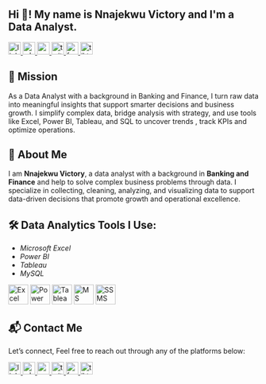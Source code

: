 <h2 align="left">Hi 👋! My name is Nnajekwu Victory and I'm a Data Analyst.</h2>

<div align="left">
  <a href="https://www.linkedin.com/in/nnajekwu-victory-2b76a234b" target="_blank">
    <img src="https://img.shields.io/static/v1?message=LinkedIn&logo=linkedin&label=&color=0077B5&logoColor=white&labelColor=&style=flat" height="25" alt="linkedin logo"  />
  </a>
  <a href="https://wa.me/2349071369110" target="_blank">
    <img src="https://img.shields.io/static/v1?message=WhatsApp&logo=whatsapp&label=&color=25D366&logoColor=white&labelColor=&style=flat" height="25" alt="whatsapp logo"  />
  </a>
  <a href="mailto:nnajekwuchinemerem@gmail.com" target="_blank">
    <img src="https://img.shields.io/static/v1?message=Gmail&logo=gmail&label=&color=D14836&logoColor=white&labelColor=&style=flat" height="25" alt="gmail logo"  />
  </a>
  <a href="https://x.com/vking9727" target="_blank">
    <img src="https://img.shields.io/static/v1?message=Twitter&logo=twitter&label=&color=1DA1F2&logoColor=white&labelColor=&style=flat" height="25" alt="twitter logo"  />
  </a>
  <a href="https://www.facebook.com/starboy.eze.33" target="_blank">
    <img src="https://img.shields.io/static/v1?message=Facebook&logo=facebook&label=&color=1877F2&logoColor=white&labelColor=&style=flat" height="25" alt="facebook logo"  />
  </a>
  <a href="https://www.tiktok.com/@victorytheanalyst" target="_blank">
    <img src="https://img.shields.io/static/v1?message=TikTok&logo=tiktok&label=&color=000000&logoColor=white&labelColor=&style=flat" height="25" alt="tiktok logo"  />
  </a>
</div>

## 🎯 Mission

As a Data Analyst with a background in Banking and Finance, I turn raw data into meaningful insights that support smarter decisions and business growth. I simplify complex data, bridge analysis with strategy, and use tools like Excel, Power BI, Tableau, and SQL to uncover trends , track KPIs and optimize operations.

## 👤 About Me

I am **Nnajekwu Victory**, a data analyst with a background in **Banking and Finance** and help to solve complex business problems through data. I specialize in collecting, cleaning, analyzing, and visualizing data to support data-driven decisions that promote growth and operational excellence.

## 🛠️ Data Analytics Tools I Use:
- *Microsoft Excel*  
- *Power BI*   
- *Tableau*  
- *MySQL* 
 <p align="left">
  <img src="https://upload.wikimedia.org/wikipedia/commons/7/73/Microsoft_Excel_2013-2019_logo.svg" alt="Excel" width="40" height="40"/>
  <img src="https://upload.wikimedia.org/wikipedia/commons/c/cf/New_Power_BI_Logo.svg" alt="Power BI" width="40" height="40"/>
  <img src="https://upload.wikimedia.org/wikipedia/commons/4/4b/Tableau_Logo.png" alt="Tableau" width="40" height="40"/>
  <img src="https://cdn.simpleicons.org/microsoftsqlserver/CC2927" alt="MS SQL Server" width="40" height="40"/>
  <img src="https://upload.wikimedia.org/wikipedia/commons/8/87/SQL_Server_Management_Studio_logo.png" alt="SSMS" width="40" height="40"/>

</p>

## 📬 Contact Me
Let’s connect, Feel free to reach out through any of the platforms below:

<div align="left">
  <a href="https://www.linkedin.com/in/nnajekwu-victory-2b76a234b" target="_blank">
    <img src="https://img.shields.io/static/v1?message=LinkedIn&logo=linkedin&label=&color=0077B5&logoColor=white&labelColor=&style=flat" height="25" alt="linkedin logo" />
  </a>
  <a href="https://wa.me/2349071369110" target="_blank">
    <img src="https://img.shields.io/static/v1?message=WhatsApp&logo=whatsapp&label=&color=25D366&logoColor=white&labelColor=&style=flat" height="25" alt="whatsapp logo" />
  </a>
  <a href="mailto:nnajekwuchinemerem@gmail.com" target="_blank">
    <img src="https://img.shields.io/static/v1?message=Gmail&logo=gmail&label=&color=D14836&logoColor=white&labelColor=&style=flat" height="25" alt="gmail logo" />
  </a>
  <a href="https://x.com/vking9727" target="_blank">
    <img src="https://img.shields.io/static/v1?message=Twitter&logo=twitter&label=&color=1DA1F2&logoColor=white&labelColor=&style=flat" height="25" alt="twitter logo" />
  </a>
  <a href="https://www.facebook.com/starboy.eze.33" target="_blank">
    <img src="https://img.shields.io/static/v1?message=Facebook&logo=facebook&label=&color=1877F2&logoColor=white&labelColor=&style=flat" height="25" alt="facebook logo" />
  </a>
  <a href="https://www.tiktok.com/@victorytheanalyst" target="_blank">
    <img src="https://img.shields.io/static/v1?message=TikTok&logo=tiktok&label=&color=000000&logoColor=white&labelColor=&style=flat" height="25" alt="tiktok logo" />
  </a>
</div>



